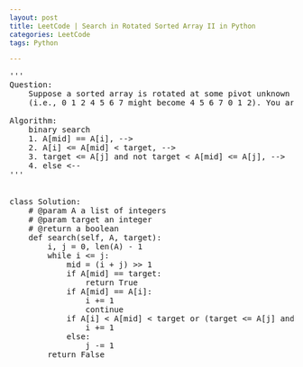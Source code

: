 ```yaml
---
layout: post
title: LeetCode | Search in Rotated Sorted Array II in Python
categories: LeetCode
tags: Python

---
```

<!-- import js for mathjax -->
<script src="http://cdn.mathjax.org/mathjax/latest/MathJax.js?config=default"></script>
<script type="text/x-mathjax-config">
MathJax.Hub.Config({
tex2jax: {inlineMath: [['$','$'], ['\\(','\\)']]}
});
</script>


<pre>
'''
Question:
    Suppose a sorted array is rotated at some pivot unknown to you beforehand.
    (i.e., 0 1 2 4 5 6 7 might become 4 5 6 7 0 1 2). You are given a target value to search. What if duplicates are allowed? Would this affect the run-time complexity? How and why? Write a function to determine if a given target is in the array.

Algorithm:
    binary search
    1. A[mid] == A[i], -->
    2. A[i] <= A[mid] < target, -->
    3. target <= A[j] and not target < A[mid] <= A[j], -->
    4. else <--
'''


class Solution:
    # @param A a list of integers
    # @param target an integer
    # @return a boolean
    def search(self, A, target):
        i, j = 0, len(A) - 1
        while i <= j:
            mid = (i + j) >> 1
            if A[mid] == target:
                return True
            if A[mid] == A[i]:
                i += 1
                continue
            if A[i] < A[mid] < target or (target <= A[j] and not target < A[mid] <= A[j]):
                i += 1
            else:
                j -= 1
        return False
</pre>
